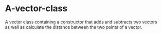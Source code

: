 # A-vector-class
A vector class containing a constructor that adds and subtracts two vectors as well as calculate the distance between the two points of a vector.
